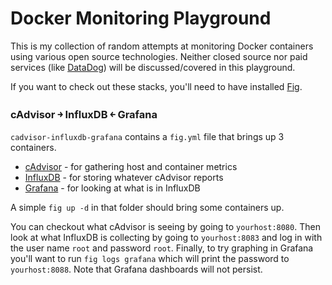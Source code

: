 # Docker Monitoring Playground

This is my collection of random attempts at monitoring Docker containers using various open
source technologies. Neither closed source nor paid services (like [DataDog](https://www.datadoghq.com))
will be discussed/covered in this playground.

If you want to check out these stacks, you'll need to have installed [Fig](http://www.fig.sh/).

### cAdvisor &#65515; InfluxDB &#65513; Grafana

`cadvisor-influxdb-grafana` contains a `fig.yml` file that brings up 3 containers.

* [cAdvisor](https://github.com/google/cadvisor) - for gathering host and container metrics
* [InfluxDB](https://github.com/influxdb/influxdb) - for storing whatever cAdvisor reports
* [Grafana](https://github.com/grafana/grafana) - for looking at what is in InfluxDB

A simple `fig up -d` in that folder should bring some containers up.

You can checkout what cAdvisor is seeing by going to `yourhost:8080`. Then look
at what InfluxDB is collecting by going to `yourhost:8083` and log in with the
user name `root` and password `root`. Finally, to try graphing in Grafana you'll
want to run `fig logs grafana` which will print the password to `yourhost:8088`.
Note that Grafana dashboards will not persist.
